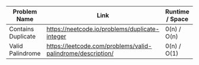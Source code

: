 | Problem Name       | Link                                                         | Runtime / Space | Date Added |
| ------------------ | ------------------------------------------------------------ |------------------| ---------- |
| Contains Duplicate |  https://neetcode.io/problems/duplicate-integer              |  0(n) / O(n)     | 02/02/25   |
| Valid Palindrome   |  https://leetcode.com/problems/valid-palindrome/description/ |  0(n) / O(1)     | 02/02/25   |